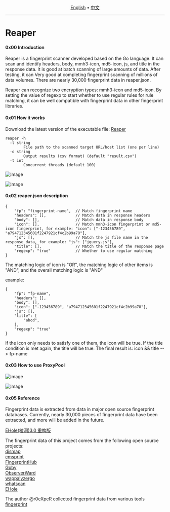 <p align="center">
  <a href="https://github.com/xxxxfang/Reaper/blob/main/README_EN.md">English</a> •
  <a href="https://github.com/xxxxfang/Reaper/blob/main/README.md">中文</a> 
</p>


---



# Reaper

#### 0x00 Introduction

Reaper is a fingerprint scanner developed based on the Go language. It can scan and identify headers, body, mmh3-icon, md5-icon, js, and title in the response data. It is good at batch scanning of large amounts of data. After testing, it can Very good at completing fingerprint scanning of millions of data volumes. There are nearly 30,000 fingerprint data in reaper.json.

Reaper can recognize two encryption types: mmh3-icon and md5-icon. By setting the value of regexp to start whether to use regular rules for rule matching, it can be well compatible with fingerprint data in other fingerprint libraries.

#### 0x01 How it works

Download the latest version of the executable file: [Reaper](https://github.com/xxxxfang/Reaper/releases)  

```shell
reaper -h
  -l string
        File path to the scanned target URL/host list (one per line)
  -o string
        Output results (csv format) (default "result.csv")
  -t int
        Concurrent threads (default 100)
```

![image](https://github.com/xxxxfang/Reaper/assets/86756456/bd37d09f-88d7-472a-b2cd-c28f06f18332)

![image](https://github.com/xxxxfang/Reaper/assets/86756456/ae555aab-2c99-47ce-9404-72601bba5733)



#### 0x02 reaper.json description

```shell
{
    "fp": "fingerprint-name",  // Match fingerprint name
    "headers": [],             // Match data in response headers
    "body": [],                // Match data in response body
    "icon": [],                // Match mmh3-icon fingerprint or md5-icon fingerprint, for example: "icon": ["-123456789", "a794712345601f2247921cf4c2b99a78"], 
    "js": [],                  // Match the js file name in the response data, for example: "js": ["jquery.js"],   
    "title": [],               // Match the title of the response page
    "regexp": "true"           // Whether to use regular matching
}
```

The matching logic of icon is "OR", the matching logic of other items is "AND", and the overall matching logic is "AND" 

example:

```shell
{
    "fp": "fp-name",
    "headers": [],
    "body": [],
    "icon": ["-123456789", "a794712345601f2247921cf4c2b99a78"],
    "js": [],
    "title": [
        "abcd",
    ],
    "regexp": "true"
}
```

If the icon only needs to satisfy one of them, the icon will be true. If the title condition is met again, the title will be true. The final result is: icon && title --> fp-name



#### 0x03 How to use ProxyPool

![image](https://github.com/xxxxfang/Reaper/assets/86756456/5c4578bd-cc62-45aa-846c-b167e95cf148)


![image](https://github.com/xxxxfang/Reaper/assets/86756456/75da86fd-e6a3-48d0-a231-74a6450735e6)




#### 0x05 Reference

Fingerprint data is extracted from data in major open source fingerprint databases. Currently, nearly 30,000 pieces of fingerprint data have been extracted, and more will be added in the future.

[EHole(棱洞)3.0 重构版](https://github.com/EdgeSecurityTeam/EHole)

The fingerprint data of this project comes from the following open source projects:  
[dismap](https://github.com/zhzyker/dismap)  
[cmsprint](https://github.com/Lucifer1993/cmsprint)  
[FingerprintHub](https://github.com/0x727/FingerprintHub)  
[Goby](https://github.com/gobysec/GobyVuls)  
[ObserverWard](https://github.com/0x727/ObserverWard)  
[wappalyzergo](https://github.com/projectdiscovery/wappalyzergo)  
[whatscan](https://github.com/killmonday/whatscan)  
[EHole](https://github.com/EdgeSecurityTeam/EHole)  

The author @r0eXpeR collected fingerprint data from various tools  
[fingerprint](https://github.com/r0eXpeR/fingerprint)  
